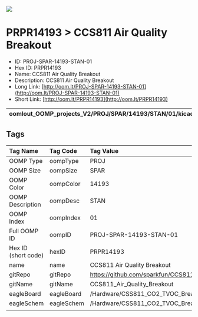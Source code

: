 


  
![][im]
# PRPR14193 > CCS811 Air Quality Breakout

- ID: PROJ-SPAR-14193-STAN-01
- Hex ID: PRPR14193
- Name: CCS811 Air Quality Breakout
- Description: CCS811 Air Quality Breakout
- Long Link: [http://oom.lt/PROJ-SPAR-14193-STAN-01](http://oom.lt/PROJ-SPAR-14193-STAN-01)
- Short Link: [http://oom.lt/PRPR14193](http://oom.lt/PRPR14193)
  

|oomlout_OOMP_projects_V2/PROJ/SPAR/14193/STAN/01/kicadPcb3dFront.png|oomlout_OOMP_projects_V2/PROJ/SPAR/14193/STAN/01/kicadPcb3dBack.png|oomlout_OOMP_projects_V2/PROJ/SPAR/14193/STAN/01/kicadPcb3d.png||
| :---: | :---: | :---: | :---: |

## Tags
  

|Tag Name|Tag Code|Tag Value|
| :--- | :--- | :--- |
|OOMP Type|oompType|PROJ|
|OOMP Size|oompSize|SPAR|
|OOMP Color|oompColor|14193|
|OOMP Description|oompDesc|STAN|
|OOMP Index|oompIndex|01|
|Full OOMP ID|oompID|PROJ-SPAR-14193-STAN-01|
|Hex ID (short code)|hexID|PRPR14193|
|name|name|CCS811 Air Quality Breakout|
|gitRepo|gitRepo|https://github.com/sparkfun/CCS811_Air_Quality_Breakout|
|gitName|gitName|CCS811_Air_Quality_Breakout|
|eagleBoard|eagleBoard|/Hardware/CSS811_CO2_TVOC_Breakout.brd|
|eagleSchem|eagleSchem|/Hardware/CSS811_CO2_TVOC_Breakout.sch|
||||



[im]: PROJ/SPAR/14193/STAN/01/kicadPcb3d_450.png
